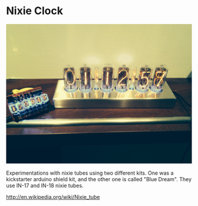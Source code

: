 # Nixie Clock

![Nixie Clock](img/clock01.jpg)

Experimentations with nixie tubes using two different kits. One was a kickstarter arduino shield kit, and the other one is called "Blue Dream". They use IN-17 and IN-18 nixie tubes.

http://en.wikipedia.org/wiki/Nixie_tube
